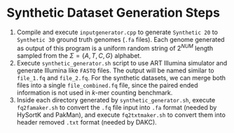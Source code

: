 # Synthetic Dataset Generation Steps
1. Compile and execute `inputgenerator.cpp` to generate `Synthetic 20` to `Synthetic 30` ground truth genomes (`.fa` files). Each genome generated as output of this program is a uniform random string of $2^{NUM}$ length sampled from the $\Sigma = \{A,T,C,G\}$ alphabet.
2. Execute `synthetic_generator.sh` script to use ART Illumina simulator and generate Illumina like `FASTQ` files. The output will be named similar to `file_1.fq` and `file_2.fq`. For the synthetic datasets, we can merge both files into a single `file_combined.fq` file, since the paired ended information is not used in $k$-mer counting benchmark.
3. Inside each directory generated by `synthetic_generator.sh`, execute `fq2famaker.sh` to convert the `.fq` file input into `.fa` format (needed by HySortK and PakMan), and execute `fq2txtmaker.sh` to convert them into header removed `.txt` format (needed by DAKC).